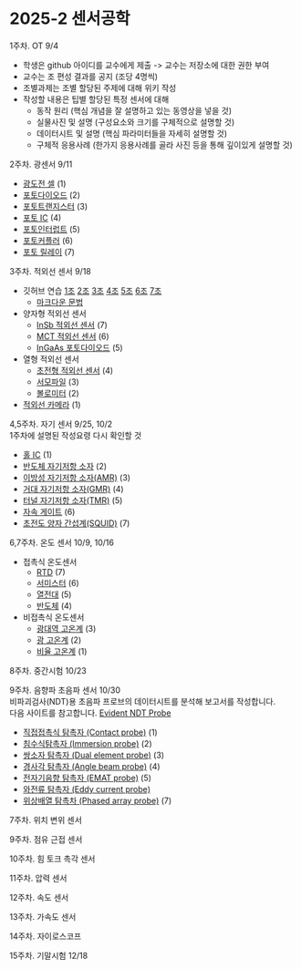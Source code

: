 # 2025-2 센서공학

1주차. OT 9/4
- 학생은 github 아이디를 교수에게 제출 -> 교수는 저장소에 대한 권한 부여
- 교수는 조 편성 결과를 공지 (조당 4명씩)
- 조별과제는 조별 할당된 주제에 대해 위키 작성
- 작성할 내용은 팁별 할당된 특정 센서에 대해
  - 동작 원리 (핵심 개념을 잘 설명하고 있는 동영상을 넣을 것)
  - 실물사진 및 설명 (구성요소와 크기를 구체적으로 설명할 것) 
  - 데이터시트 및 설명 (핵심 파라미터들을 자세히 설명할 것)
  - 구체적 응용사례 (한가지 응용사례를 골라 사진 등을 통해 깊이있게 설명할 것)

2주차. 광센서 9/11
- [광도전 셀](광센서/광도전_셀.md) (1)
- [포토다이오드](광센서/포토다이오드.md) (2)
- [포토트랜지스터](광센서/포토트랜지스터.md) (3)
- [포토 IC](광센서/포토_IC.md) (4)
- [포토인터럽트](광센서/포토인터럽트.md) (5)
- [포토커플러](광센서/포토커플러.md) (6)
- [포토 릴레이](광센서/포토릴레이.md) (7) 
<!-- - [광전자 방출효과](광센서/광전자_방출효과.md) -->

3주차. 적외선 센서 9/18
- 깃허브 연습 [1조](/연습/1조.md) [2조](/연습/2조.md) [3조](/연습/3조.md) [4조](/연습/4조.md) [5조](/연습/5조.md) [6조](/연습/6조.md) [7조](/연습/7조.md)
  - [마크다운 문법](https://docs.github.com/ko/get-started/writing-on-github/getting-started-with-writing-and-formatting-on-github/basic-writing-and-formatting-syntax)
- 양자형 적외선 센서  
  - [InSb 적외선 센서](적외선_센서/InSb_적외선_센서.md) (7)
  - [MCT 적외선 센서](적외선_센서/MCT_적외선_센서.md) (6)
  - [InGaAs 포토다이오드](적외선_센서/InGaAs_포토다이오드.md) (5)
- 열형 적외선 센서
  - [초전형 적외선 센서](적외선_센서/초전형_적외선_센서.md) (4)
  - [서모파일](적외선_센서/서모파일.md) (3) 
  - [볼로미터](적외선_센서/볼로미터.md) (2)
- [적외선 카메라](적외선_센서/적외선_카메라.md) (1)

4,5주차. 자기 센서 9/25, 10/2  
1주차에 설명된 작성요령 다시 확인할 것
- [홀 IC](자기_센서/홀_IC.md) (1)
- [반도체 자기저항 소자](자기_센서/반도체_MR.md) (2)
- [이방성 자기저항 소자(AMR)](자기_센서/AMR.md) (3)
- [거대 자기저항 소자(GMR)](자기_센서/GMR.md) (4)
- [터널 자기저항 소자(TMR)](자기_센서/TMR.md) (5)
- [자속 게이트](자기_센서/자속_게이트.md) (6)
- [초전도 양자 간섭계(SQUID)](자기_센서/SQUID.md) (7)

6,7주차. 온도 센서 10/9, 10/16
- 접촉식 온도센서
  - [RTD](온도센서/RTD.md) (7)
  - [서미스터](온도센서/서미스터.md) (6)
  - [열전대](온도센서/열전대.md) (5)
  - [반도체](온도센서/반도체.md) (4)
- 비접촉식 온도센서
  - [광대역 고온계](온도센서/광대역_고온계.md) (3)
  - [광 고온계](온도센서/광_고온계.md) (2)
  - [비율 고온계](온도센서/비율_고온계.md) (1)
 
8주차. 중간시험 10/23

9주차. 음향파 초음파 센서 10/30  
비파괴검사(NDT)용 초음파 프로브의 데이터시트를 분석해 보고서를 작성합니다.  
다음 사이트를 참고합니다. [Evident NDT Probe](https://ims.evidentscientific.com/ko/probes)  
- [직접접촉식 탐촉자 (Contact probe)](초음파센서/contact.md) (1)
- [침수식탐촉자 (Immersion probe)](초음파센서/immersion.md) (2)
- [쌍소자 탐촉자 (Dual element probe)](초음파센서/dual.md) (3)
- [경사각 탐촉자 (Angle beam probe)](초음파센서/angle.md) (4)
- [전자기음향 탐촉자 (EMAT probe)](초음파센서/emat.md) (5)
- [와전류 탐촉자 (Eddy current probe)](초음파센서/eddy.md)
- [위상배열 탐촉차 (Phased array probe)](초음파센서/phase.md) (7)

7주차. 위치 변위 센서

9주차. 점유 근접 센서

10주차. 힘 토크 촉각 센서

11주차. 압력 센서

12주차. 속도 센서

13주차. 가속도 센서

14주차. 자이로스코프

15주차. 기말시험 12/18

  
